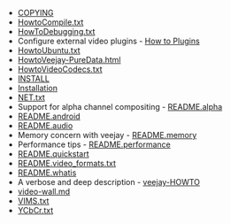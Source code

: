 * [COPYING](./COPYING)
* [HowtoCompile.txt](./HowtoCompile.txt)
* [HowToDebugging.txt](./HowToDebugging.txt)
* Configure external video plugins - [How to Plugins](./HowtoPlugins.md)
* [HowtoUbuntu.txt](./HowtoUbuntu.txt)
* [HowtoVeejay-PureData.html](./HowtoVeejay-PureData.html)
* [HowtoVideoCodecs.txt](./HowtoVideoCodecs.txt)
* [INSTALL](./INSTALL)
* [Installation](./Installation.md)
* [NET.txt](./NET.txt)
* Support for alpha channel compositing - [README.alpha](./README.alpha.md)
* [README.android](./README.android.md)
* [README.audio](./README.audio)
* Memory concern with veejay - [README.memory](./README.memory.md)
* Performance tips - [README.performance](./README.performance.md)
* [README.quickstart](./README.quickstart)
* [README.video_formats.txt](./README.video_formats.txt)
* [README.whatis](./README.whatis.md)
* A verbose and deep description - [veejay-HOWTO](./veejay-HOWTO.md)
* [video-wall.md](./video-wall.md)
* [VIMS.txt](./VIMS.txt)
* [YCbCr.txt](./YCbCr.txt)
